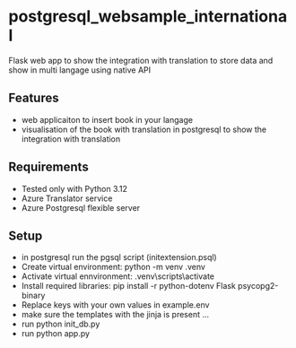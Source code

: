 # postgresql_websample_international
Flask web app to show the integration with translation to store data and show in multi langage using native API 


## Features
- web applicaiton to insert book in your langage 
- visualisation of the book with translation in postgresql to show the integration with translation


## Requirements
- Tested only with Python 3.12
- Azure Translator service 
- Azure Postgresql flexible server


## Setup

- in postgresql run the pgsql script (initextension.psql)
- Create virtual environment: python -m venv .venv
- Activate virtual ennvironment: .venv\scripts\activate
- Install required libraries: pip install -r python-dotenv Flask psycopg2-binary
- Replace keys with your own values in example.env
- make sure the templates with the jinja is present ... 
- run python init_db.py
- run python app.py
